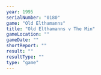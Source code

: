 ```yaml
---
year: 1995
serialNumber: "0180" 
game: "Old Elthamanns"
title: "Old Elthamanns v The Min"
gameLocation: ""
gameDate: ""
shortReport: ""
result: ""
resultType: ""
type: "game"
---
```

